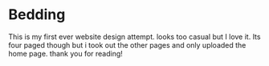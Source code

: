 # Bedding
This is my first ever website design attempt.
looks too casual but I love it. Its four paged though but i took out the other 
pages and only uploaded the home page.
thank you for reading!
